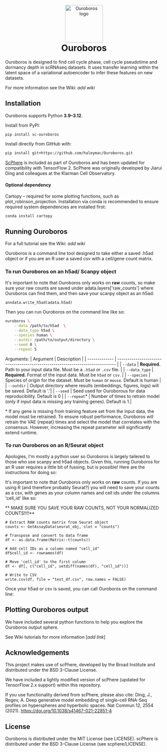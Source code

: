 <p align="center" style="margin-bottom: 0;">
  <img src="docs/media/sphere_snake.png" alt="Ouroboros logo" width="120">
</p>
<h1 align="center" style="margin-top: 0;">Ouroboros</h1>

Ouroboros is designed to find cell cycle phase, cell cycle pseudotime and dormancy depth in scRNAseq datasets. It uses transfer learning within the latent space of a variational autoencoder to infer these features on new datasets. 

For more information see the Wiki: *add wiki*

## Installation 

Ouroboros supports Python **3.9–3.12**.

Install from PyPI:
```bash 
pip install sc-ouroboros
```

Install directly from GitHub with:
```bash 
pip install git+https://github.com/haleymac/Ouroboros.git
```

[ScPhere](https://github.com/klarman-cell-observatory/scPhere) is included as part of Ouroboros and has been updated for compatibility with TensorFlow 2. ScPhere was originally developed by Jiarui Ding and colleagues at the Klarman Cell Observatory.

#### Optional dependency
Cartopy – required for some plotting functions, such as plot_robinson_projection. Installation via conda is recommended to ensure required system dependencies are installed first:
```bash 
conda install cartopy
```
## Running Ouroboros 
For a full tutorial see the Wiki: *add wiki*

Ouroboros is a command line tool designed to take either a saved .h5ad object or if you are an R user a saved csv with a cell/gene count matrix. 


### To run Ouroboros on an h5ad/ Scanpy object

It's important to note that Ouroboros only works on **raw** counts, so make sure your raw counts are saved under adata.layers['raw_counts'] where Ouroboros can find them, and then save your scanpy object as an h5ad:

```python 
anndata.write_h5ad(adata.h5ad)
```

Then you can run Ouroboros on the command line like so: 
```bash 
ouroboros \
    --data /path/to/h5ad  \
    --data_type h5ad \
    --species human \
    --outdir /path/to/output/directory \
    --seed 0 \
    --repeat 5 
```

Arguments: 
| Argument      | Description                                                                   |
| ------------- | ----------------------------------------------------------------------------- |
| `--data`      | **Required.** Path to your input data file. Must be a `.h5ad` or `.csv` file. |
| `--data_type` | **Required.** Format of the input data. Must be `h5ad` or `csv`.              |
| `--species`   | Species of origin for the dataset. Must be `human` or `mouse`.  Default is human |
| `--outdir`    | Output directory where results (embeddings, figures, logs) will be saved. Default is '.'|
| `--seed`      | Seed used for Ouroborous for data reproducibility. Default is 0 |
| `--repeat`*    | Number of times to retrain model (only if input data is missing any training genes). Default is 1.|

\* If any gene is missing from training feature set from the input data, the model must be retrained. To ensure robust performance, Ouroboros will retrain the VAE {repeat} times and select the model that correlates with the consensus. However, increasing the repeat parameter will significantly extend runtime.





### To run Ouroboros on an R/Seurat object
Apologies, I'm mostly a python user so Ouroboros is largely tailered to those who use scanpy and h5ad objects. Given this, running Ouroboros for an R user requires a little bit of fussing, but is possible! Here are the instructions for doing so:

It's important to note that Ouroboros only works on **raw** counts. If you are using R (and therefore probably Seurat?) you will need to save your counts as a csv, with genes as your column names and cell ids under the columns 'cell_id' like so: 

** MAKE SURE YOU SAVE YOUR RAW COUNTS, NOT YOUR NORMALIZED COUNTS!!!!**
```
# Extract RAW counts matrix from Seurat object
counts <- GetAssayData(seurat_obj, slot = "counts")

# Transpose and convert to data frame
df <- as.data.frame(Matrix::t(counts))

# Add cell IDs as a column named "cell_id"
df$cell_id <- rownames(df)

# Move 'cell_id' to the first column
df <- df[, c("cell_id", setdiff(names(df), "cell_id"))]

# Write to CSV
write.csv(df, file = "test_df.csv", row.names = FALSE)
```

Once your h5ad or csv is saved, you can call Ouroboros on the command line:






## Plotting Ouroboros output

We have included several python functions to help you explore the Ouroboros output sphere. 

See Wiki tutorials for more information [*add link*]


## Acknowledgements
This project makes use of scPhere, developed by the Broad Institute and distributed under the BSD 3-Clause License.

We have included a lightly modified version of scPhere (updated for TensorFlow 2.x support) within this repository.

If you use functionality derived from scPhere, please also cite:
Ding, J., Regev, A. Deep generative model embedding of single-cell RNA-Seq profiles on hyperspheres and hyperbolic spaces. Nat Commun 12, 2554 (2021). https://doi.org/10.1038/s41467-021-22851-4

## License
Ouroboros is distributed under the MIT License (see LICENSE).
scPhere is distributed under the BSD 3-Clause License (see scphere/LICENSE).
